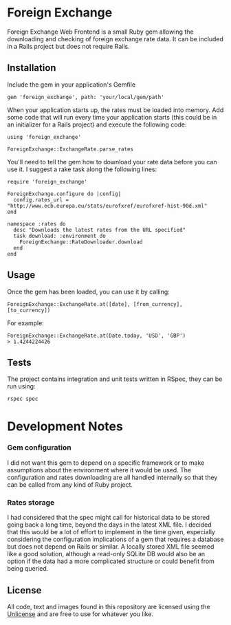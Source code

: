 # Foreign Exchange
Foreign Exchange Web Frontend is a small Ruby gem allowing the downloading and checking of foreign exchange rate data. It can be included in a Rails project but does not require Rails.

## Installation

Include the gem in your application's Gemfile

`gem 'foreign_exchange', path: 'your/local/gem/path'`

When your application starts up, the rates must be loaded into memory. Add some code that will run every time your application starts (this could be in an initializer for a Rails project) and execute the following code:

```
using 'foreign_exchange'

ForeignExchange::ExchangeRate.parse_rates
```

You'll need to tell the gem how to download your rate data before you can use it. I suggest a rake task along the following lines:

```
require 'foreign_exchange'

ForeignExchange.configure do |config|
  config.rates_url = "http://www.ecb.europa.eu/stats/eurofxref/eurofxref-hist-90d.xml"
end

namespace :rates do
  desc "Downloads the latest rates from the URL specified"
  task download: :environment do
    ForeignExchange::RateDownloader.download
  end
end
```

## Usage
Once the gem has been loaded, you can use it by calling:

`ForeignExchange::ExchangeRate.at([date], [from_currency], [to_currency])`

For example:

```
ForeignExchange::ExchangeRate.at(Date.today, 'USD', 'GBP')
> 1.4244224426
```

## Tests

The project contains integration and unit tests written in RSpec, they can be run using:

`rspec spec`

# Development Notes
### Gem configuration
I did not want this gem to depend on a specific framework or to make assumptions about the environment where it would be used. The configuration and rates downloading are all handled internally so that they can be called from any kind of Ruby project.

### Rates storage
I had considered that the spec might call for historical data to be stored going back a long time, beyond the days in the latest XML file. I decided that this would be a lot of effort to implement in the time given, especially considering the configuration implications of a gem that requires a database but does not depend on Rails or similar. A locally stored XML file seemed like a good solution, although a read-only SQLite DB would also be an option if the data had a more complicated structure or could benefit from being queried.

## License

All code, text and images found in this repository are licensed using the [Unlicense](http://unlicense.org/) and are free to use for whatever you like.